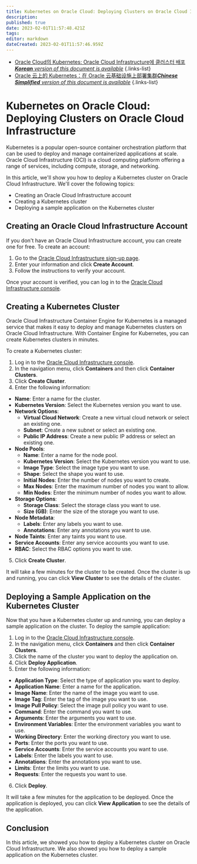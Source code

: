 ```yaml
---
title: Kubernetes on Oracle Cloud: Deploying Clusters on Oracle Cloud Infrastructure
description: 
published: true
date: 2023-02-01T11:57:48.421Z
tags: 
editor: markdown
dateCreated: 2023-02-01T11:57:46.959Z
---
```


- [Oracle Cloud의 Kubernetes: Oracle Cloud Infrastructure에 클러스터 배포***Korean** version of this document is available*](/ko/Knowledge-base/Kubernetes/kubernetes-on-oracle-cloud-deploying-clusters-on-oracle-cloud-infrastructure)
{.links-list}
- [Oracle 云上的 Kubernetes：在 Oracle 云基础设施上部署集群***Chinese Simplified** version of this document is available*](/zh/Knowledge-base/Kubernetes/kubernetes-on-oracle-cloud-deploying-clusters-on-oracle-cloud-infrastructure)
{.links-list}


# Kubernetes on Oracle Cloud: Deploying Clusters on Oracle Cloud Infrastructure

Kubernetes is a popular open-source container orchestration platform that can be used to deploy and manage containerized applications at scale. Oracle Cloud Infrastructure (OCI) is a cloud computing platform offering a range of services, including compute, storage, and networking.

In this article, we'll show you how to deploy a Kubernetes cluster on Oracle Cloud Infrastructure. We'll cover the following topics:

- Creating an Oracle Cloud Infrastructure account
- Creating a Kubernetes cluster
- Deploying a sample application on the Kubernetes cluster

## Creating an Oracle Cloud Infrastructure Account

If you don't have an Oracle Cloud Infrastructure account, you can create one for free. To create an account:

1. Go to the [Oracle Cloud Infrastructure sign-up page](https://cloud.oracle.com/en_US/tryit).
2. Enter your information and click **Create Account**.
3. Follow the instructions to verify your account.

Once your account is verified, you can log in to the [Oracle Cloud Infrastructure console](https://console.us-ashburn-1.oraclecloud.com/a/billing).

## Creating a Kubernetes Cluster

 Oracle Cloud Infrastructure Container Engine for Kubernetes is a managed service that makes it easy to deploy and manage Kubernetes clusters on Oracle Cloud Infrastructure. With Container Engine for Kubernetes, you can create Kubernetes clusters in minutes.

To create a Kubernetes cluster:

1. Log in to the [Oracle Cloud Infrastructure console](https://console.us-ashburn-1.oraclecloud.com/a/billing).
2. In the navigation menu, click **Containers** and then click **Container Clusters**.
3. Click **Create Cluster**.
4. Enter the following information:

- **Name**: Enter a name for the cluster.
- **Kubernetes Version**: Select the Kubernetes version you want to use.
- **Network Options**:
  - **Virtual Cloud Network**: Create a new virtual cloud network or select an existing one.
  - **Subnet**: Create a new subnet or select an existing one.
  - **Public IP Address**: Create a new public IP address or select an existing one.
- **Node Pools**:
  - **Name**: Enter a name for the node pool.
  - **Kubernetes Version**: Select the Kubernetes version you want to use.
  - **Image Type**: Select the image type you want to use.
  - **Shape**: Select the shape you want to use.
  - **Initial Nodes**: Enter the number of nodes you want to create.
  - **Max Nodes**: Enter the maximum number of nodes you want to allow.
  - **Min Nodes**: Enter the minimum number of nodes you want to allow.
- **Storage Options**:
  - **Storage Class**: Select the storage class you want to use.
  - **Size (GB)**: Enter the size of the storage you want to use.
- **Node Metadata**:
  - **Labels**: Enter any labels you want to use.
  - **Annotations**: Enter any annotations you want to use.
- **Node Taints**: Enter any taints you want to use.
- **Service Accounts**: Enter any service accounts you want to use.
- **RBAC**: Select the RBAC options you want to use.

5. Click **Create Cluster**.

It will take a few minutes for the cluster to be created. Once the cluster is up and running, you can click **View Cluster** to see the details of the cluster.

## Deploying a Sample Application on the Kubernetes Cluster

Now that you have a Kubernetes cluster up and running, you can deploy a sample application on the cluster. To deploy the sample application:

1. Log in to the [Oracle Cloud Infrastructure console](https://console.us-ashburn-1.oraclecloud.com/a/billing).
2. In the navigation menu, click **Containers** and then click **Container Clusters**.
3. Click the name of the cluster you want to deploy the application on.
4. Click **Deploy Application**.
5. Enter the following information:

- **Application Type**: Select the type of application you want to deploy.
- **Application Name**: Enter a name for the application.
- **Image Name**: Enter the name of the image you want to use.
- **Image Tag**: Enter the tag of the image you want to use.
- **Image Pull Policy**: Select the image pull policy you want to use.
- **Command**: Enter the command you want to use.
- **Arguments**: Enter the arguments you want to use.
- **Environment Variables**: Enter the environment variables you want to use.
- **Working Directory**: Enter the working directory you want to use.
- **Ports**: Enter the ports you want to use.
- **Service Accounts**: Enter the service accounts you want to use.
- **Labels**: Enter the labels you want to use.
- **Annotations**: Enter the annotations you want to use.
- **Limits**: Enter the limits you want to use.
- **Requests**: Enter the requests you want to use.

6. Click **Deploy**.

It will take a few minutes for the application to be deployed. Once the application is deployed, you can click **View Application** to see the details of the application.

## Conclusion

In this article, we showed you how to deploy a Kubernetes cluster on Oracle Cloud Infrastructure. We also showed you how to deploy a sample application on the Kubernetes cluster.